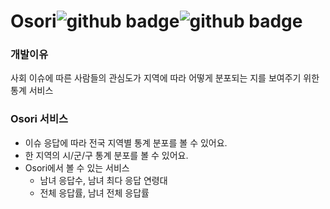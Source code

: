 # Osori![github badge](http://img.shields.io/badge/-Project-black?style=flat-square)![github badge](http://img.shields.io/badge/-Osori-lightgreen?style=flat-square)


### 개발이유
사회 이슈에 따른 사람들의 관심도가 지역에 따라 어떻게 분포되는 지를 보여주기 위한 통계 서비스


### Osori 서비스
* 이슈 응답에 따라 전국 지역별 통계 분포를 볼 수 있어요.
* 한 지역의 시/군/구 통계 분포를 볼 수 있어요. 
* Osori에서 볼 수 있는 서비스
  - 남녀 응답수, 남녀 최다 응답 연령대
  - 전체 응답률, 남녀 전체 응답률
  
